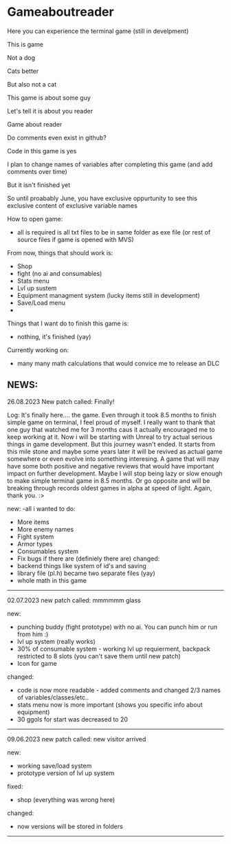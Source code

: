 # Gameaboutreader
Here you can experience the terminal game (still in develpment)

This is game

Not a dog

Cats better

But also not a cat

This game is about some guy

Let's tell it is about you reader

Game about reader

Do comments even exist in github?

Code in this game is yes

I plan to change names of variables after completing this game (and add comments over time)

But it isn't finished yet

So until proabably June, you have exclusive oppurtunity to see this exclusive content of exclusive variable names


How to open game:
- all is required is all txt files to be in same folder as exe file (or rest of source files if game is opened with MVS)


From now, things that should work is:
- Shop
- fight (no ai and consumables)
- Stats menu
- Lvl up sustem
- Equipment managment system (lucky items still in development)
- Save/Load menu
- 

Things that I want do to finish this game is:
- nothing, it's finished (yay)

Currently working on:
- many many math calculations that would convice me to release an DLC
  
NEWS:
---------------------------------------------
26.08.2023
New patch called:
Finally!

Log:
It's finally here.... the game. Even through it took 8.5 months to finish simple game on terminal, I feel proud of myself. I really want to thank that one guy that watched me for 3 months caus it actually encouraged me to keep working at it. Now i will be starting with Unreal to try actual serious things in game development. But this journey wasn't ended. It starts from this mile stone and maybe some years later it will be revived as actual game somewhere or even evolve into something interesing. A game that will may have some both positive and negative reviews that would have important impact on further development. Maybe I will stop being lazy or slow enough to make simple terminal game in 8.5 months. Or go opposite and will be breaking through records oldest games in alpha at speed of light. Again, thank you. :>

new:
-all i wanted to do:
  - More items
  - More enemy names
  - Fight system
  - Armor types
  - Consumables system
  - Fix bugs if there are (definiely there are)
changed:
- backend things like system of id's and saving
- library file (pl.h) became two separate files (yay)
- whole math in this game
---------------------------------------------
02.07.2023
new patch called:
mmmmmm glass

new:
- punching buddy (fight prototype) with no ai. You can punch him or run from him :)
- lvl up system (really works)
- 30% of consumable system - working lvl up requierment, backpack restricted to 8 slots (you can't save them until new patch)
- Icon for game

changed:
- code is now more readable - added comments and changed 2/3 names of variables/classes/etc..
- stats menu now is more important (shows you specific info about equipment)
- 30 ggols for start was decreased to 20

---------------------------------------------
09.06.2023
new patch called:
new visitor arrived

new:
- working save/load system
- prototype version of lvl up system

fixed:
- shop (everything was wrong here)

changed:
- now versions will be stored in folders
---------------------------------------------
